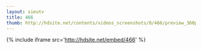 ```yaml
---
layout: sieutv
title: 466
thumb: http://hdsite.net/contents/videos_screenshots/0/466/preview_360p.mp4.jpg
---
```

{% include iframe src='http://hdsite.net/embed/466' %}
 
